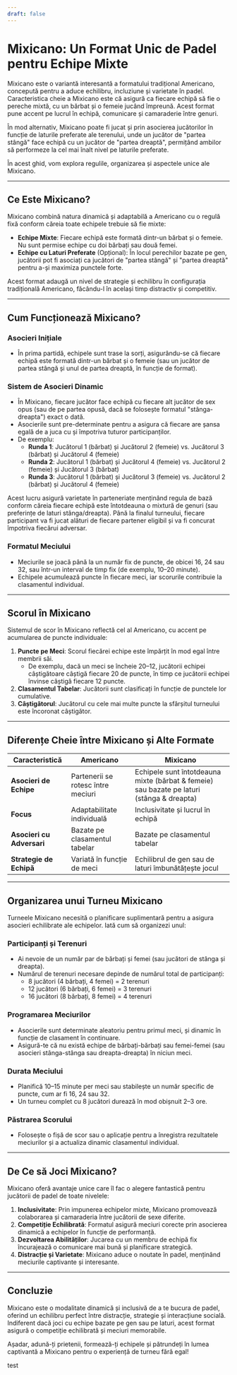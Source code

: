 ```yaml
---
draft: false
---
```

# Mixicano: Un Format Unic de Padel pentru Echipe Mixte

Mixicano este o variantă interesantă a formatului tradițional Americano, concepută pentru a aduce echilibru, incluziune și varietate în padel. Caracteristica cheie a Mixicano este că asigură ca fiecare echipă să fie o pereche mixtă, cu un bărbat și o femeie jucând împreună. Acest format pune accent pe lucrul în echipă, comunicare și camaraderie între genuri.

În mod alternativ, Mixicano poate fi jucat și prin asocierea jucătorilor în funcție de laturile preferate ale terenului, unde un jucător de "partea stângă" face echipă cu un jucător de "partea dreaptă", permițând ambilor să performeze la cel mai înalt nivel pe laturile preferate.

În acest ghid, vom explora regulile, organizarea și aspectele unice ale Mixicano.

---

## **Ce Este Mixicano?**

Mixicano combină natura dinamică și adaptabilă a Americano cu o regulă fixă conform căreia toate echipele trebuie să fie mixte:
- **Echipe Mixte**: Fiecare echipă este formată dintr-un bărbat și o femeie. Nu sunt permise echipe cu doi bărbați sau două femei.
- **Echipe cu Laturi Preferate** (Opțional): În locul perechilor bazate pe gen, jucătorii pot fi asociați ca jucători de "partea stângă" și "partea dreaptă" pentru a-și maximiza punctele forte.

Acest format adaugă un nivel de strategie și echilibru în configurația tradițională Americano, făcându-l în același timp distractiv și competitiv.

---

## **Cum Funcționează Mixicano?**

### **Asocieri Inițiale**
- În prima partidă, echipele sunt trase la sorți, asigurându-se că fiecare echipă este formată dintr-un bărbat și o femeie (sau un jucător de partea stângă și unul de partea dreaptă, în funcție de format).

### **Sistem de Asocieri Dinamic**
- În Mixicano, fiecare jucător face echipă cu fiecare alt jucător de sex opus (sau de pe partea opusă, dacă se folosește formatul "stânga-dreapta") exact o dată.
- Asocierile sunt pre-determinate pentru a asigura că fiecare are șansa egală de a juca cu și împotriva tuturor participanților.
- De exemplu:
  - **Runda 1**: Jucătorul 1 (bărbat) și Jucătorul 2 (femeie) vs. Jucătorul 3 (bărbat) și Jucătorul 4 (femeie)
  - **Runda 2**: Jucătorul 1 (bărbat) și Jucătorul 4 (femeie) vs. Jucătorul 2 (femeie) și Jucătorul 3 (bărbat)
  - **Runda 3**: Jucătorul 1 (bărbat) și Jucătorul 3 (femeie) vs. Jucătorul 2 (bărbat) și Jucătorul 4 (femeie)

Acest lucru asigură varietate în parteneriate menținând regula de bază conform căreia fiecare echipă este întotdeauna o mixtură de genuri (sau preferințe de laturi stânga/dreapta). Până la finalul turneului, fiecare participant va fi jucat alături de fiecare partener eligibil și va fi concurat împotriva fiecărui adversar.

### **Formatul Meciului**
- Meciurile se joacă până la un număr fix de puncte, de obicei 16, 24 sau 32, sau într-un interval de timp fix (de exemplu, 10–20 minute).
- Echipele acumulează puncte în fiecare meci, iar scorurile contribuie la clasamentul individual.

---

## **Scorul în Mixicano**

Sistemul de scor în Mixicano reflectă cel al Americano, cu accent pe acumularea de puncte individuale:

1. **Puncte pe Meci**: Scorul fiecărei echipe este împărțit în mod egal între membrii săi.
   - De exemplu, dacă un meci se încheie 20–12, jucătorii echipei câștigătoare câștigă fiecare 20 de puncte, în timp ce jucătorii echipei învinse câștigă fiecare 12 puncte.
2. **Clasamentul Tabelar**: Jucătorii sunt clasificați în funcție de punctele lor cumulative.
3. **Câștigătorul**: Jucătorul cu cele mai multe puncte la sfârșitul turneului este încoronat câștigător.

---

## **Diferențe Cheie între Mixicano și Alte Formate**

| **Caracteristică**        | **Americano**                                  | **Mixicano**                                    |
|---------------------------|-----------------------------------------------|------------------------------------------------|
| **Asocieri de Echipe**    | Partenerii se rotesc între meciuri            | Echipele sunt întotdeauna mixte (bărbat & femeie) sau bazate pe laturi (stânga & dreapta) |
| **Focus**                 | Adaptabilitate individuală                    | Inclusivitate și lucrul în echipă               |
| **Asocieri cu Adversari** | Bazate pe clasamentul tabelar                 | Bazate pe clasamentul tabelar                  |
| **Strategie de Echipă**   | Variată în funcție de meci                    | Echilibrul de gen sau de laturi îmbunătățește jocul|

---

## **Organizarea unui Turneu Mixicano**

Turneele Mixicano necesită o planificare suplimentară pentru a asigura asocieri echilibrate ale echipelor. Iată cum să organizezi unul:

### **Participanți și Terenuri**
- Ai nevoie de un număr par de bărbați și femei (sau jucători de stânga și dreapta).
- Numărul de terenuri necesare depinde de numărul total de participanți:
  - 8 jucători (4 bărbați, 4 femei) = 2 terenuri
  - 12 jucători (6 bărbați, 6 femei) = 3 terenuri
  - 16 jucători (8 bărbați, 8 femei) = 4 terenuri

### **Programarea Meciurilor**
- Asocierile sunt determinate aleatoriu pentru primul meci, și dinamic în funcție de clasament în continuare.
- Asigură-te că nu există echipe de bărbați-bărbați sau femei-femei (sau asocieri stânga-stânga sau dreapta-dreapta) în niciun meci.

### **Durata Meciului**
- Planifică 10–15 minute per meci sau stabilește un număr specific de puncte, cum ar fi 16, 24 sau 32.
- Un turneu complet cu 8 jucători durează în mod obișnuit 2–3 ore.

### **Păstrarea Scorului**
- Folosește o fișă de scor sau o aplicație pentru a înregistra rezultatele meciurilor și a actualiza dinamic clasamentul individual.

---

## **De Ce să Joci Mixicano?**

Mixicano oferă avantaje unice care îl fac o alegere fantastică pentru jucătorii de padel de toate nivelele:

1. **Inclusivitate**: Prin impunerea echipelor mixte, Mixicano promovează colaborarea și camaraderia între jucătorii de sexe diferite.
2. **Competiție Echilibrată**: Formatul asigură meciuri corecte prin asocierea dinamică a echipelor în funcție de performanță.
3. **Dezvoltarea Abilităților**: Jucarea cu un membru de echipă fix încurajează o comunicare mai bună și planificare strategică.
4. **Distracție și Varietate**: Mixicano aduce o noutate în padel, menținând meciurile captivante și interesante.

---

## **Concluzie**

Mixicano este o modalitate dinamică și inclusivă de a te bucura de padel, oferind un echilibru perfect între distracție, strategie și interacțiune socială. Indiferent dacă joci cu echipe bazate pe gen sau pe laturi, acest format asigură o competiție echilibrată și meciuri memorabile.

Așadar, adună-ți prietenii, formează-ți echipele și pătrundeți în lumea captivantă a Mixicano pentru o experiență de turneu fără egal!

test